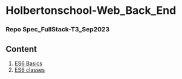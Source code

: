 <h1> Holbertonschool-Web_Back_End </h1>

<h3> Repo Spec_FullStack-T3_Sep2023 </h3>


## Content


1. <a href="https://github.com/carlalap/holbertonschool-web_back_end/tree/master/ES6_basic"> ES6 Basics </a>
2. <a href="https://github.com/carlalap/holbertonschool-web_back_end/tree/master/ES6_classes"> ES6 classes</a>
